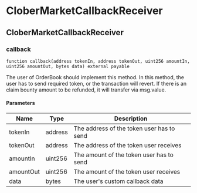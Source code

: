 # CloberMarketCallbackReceiver

## CloberMarketCallbackReceiver

### callback

```solidity
function callback(address tokenIn, address tokenOut, uint256 amountIn, uint256 amountOut, bytes data) external payable
```

The user of OrderBook should implement this method.
       In this method, the user has to send required token, or the transaction will revert.
       If there is an claim bounty amount to be refunded, it will transfer via msg.value.

#### Parameters

| Name | Type | Description |
| ---- | ---- | ----------- |
| tokenIn | address | The address of the token user has to send |
| tokenOut | address | The address of the token user receives |
| amountIn | uint256 | The amount of the token user has to send |
| amountOut | uint256 | The amount of the token user receives |
| data | bytes | The user's custom callback data |

